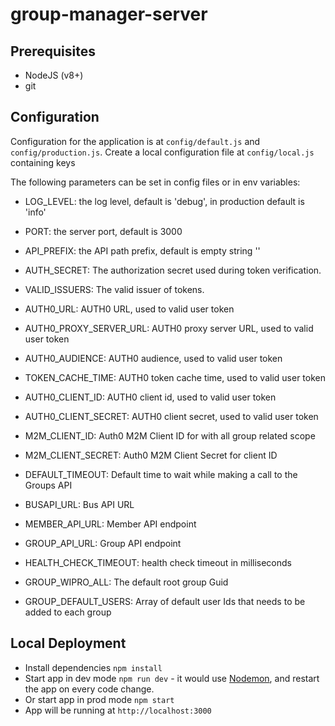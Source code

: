 # group-manager-server

## Prerequisites

- NodeJS (v8+)
- git

## Configuration

Configuration for the application is at `config/default.js` and `config/production.js`.
Create a local configuration file at `config/local.js` containing keys

The following parameters can be set in config files or in env variables:

- LOG_LEVEL: the log level, default is 'debug', in production default is 'info'
- PORT: the server port, default is 3000
- API_PREFIX: the API path prefix, default is empty string ''

- AUTH_SECRET: The authorization secret used during token verification.
- VALID_ISSUERS: The valid issuer of tokens.
- AUTH0_URL: AUTH0 URL, used to valid user token
- AUTH0_PROXY_SERVER_URL: AUTH0 proxy server URL, used to valid user token
- AUTH0_AUDIENCE: AUTH0 audience, used to valid user token
- TOKEN_CACHE_TIME: AUTH0 token cache time, used to valid user token
- AUTH0_CLIENT_ID: AUTH0 client id, used to valid user token
- AUTH0_CLIENT_SECRET: AUTH0 client secret, used to valid user token

- M2M_CLIENT_ID: Auth0 M2M Client ID for with all group related scope
- M2M_CLIENT_SECRET: Auth0 M2M Client Secret for client ID

- DEFAULT_TIMEOUT: Default time to wait while making a call to the Groups API

- BUSAPI_URL: Bus API URL
- MEMBER_API_URL: Member API endpoint
- GROUP_API_URL: Group API endpoint
- HEALTH_CHECK_TIMEOUT: health check timeout in milliseconds

- GROUP_WIPRO_ALL: The default root group Guid
- GROUP_DEFAULT_USERS: Array of default user Ids that needs to be added to each group


## Local Deployment

- Install dependencies `npm install`
- Start app in dev mode `npm run dev` - it would use [Nodemon](https://nodemon.io/), and restart the app on every code change.
- Or start app in prod mode `npm start`
- App will be running at `http://localhost:3000`


